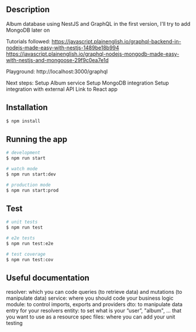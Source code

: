 ## Description

Album database using NestJS and GraphQL in the first version, I'll try to add MongoDB later on

Tutorials followed:
https://javascript.plainenglish.io/graphql-backend-in-nodejs-made-easy-with-nestjs-1489be18b994
https://javascript.plainenglish.io/graphql-nodejs-mongodb-made-easy-with-nestjs-and-mongoose-29f9c0ea7e1d

Playground: http://localhost:3000/graphql

Next steps:
Setup Album service
Setup MongoDB integration
Setup integration with external API
Link to React app

## Installation

```bash
$ npm install
```

## Running the app

```bash
# development
$ npm run start

# watch mode
$ npm run start:dev

# production mode
$ npm run start:prod
```

## Test

```bash
# unit tests
$ npm run test

# e2e tests
$ npm run test:e2e

# test coverage
$ npm run test:cov
```

## Useful documentation

resolver: which you can code queries (to retrieve data) and mutations (to manipulate data)
service: where you should code your business logic
module: to control imports, exports and providers
dto: to manipulate data entry for your resolvers
entity: to set what is your “user”, "album", ... that you want to use as a resource
spec files: where you can add your unit testing
